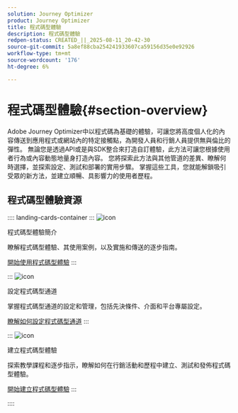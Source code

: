```yaml
---
solution: Journey Optimizer
product: Journey Optimizer
title: 程式碼型體驗
description: 程式碼型體驗
redpen-status: CREATED_||_2025-08-11_20-42-30
source-git-commit: 5a8ef88cba254241933607ca59156d35e0e92926
workflow-type: tm+mt
source-wordcount: '176'
ht-degree: 6%

---
```



# 程式碼型體驗{#section-overview}

Adobe Journey Optimizer中以程式碼為基礎的體驗，可讓您將高度個人化的內容傳送到應用程式或網站內的特定接觸點，為開發人員和行銷人員提供無與倫比的彈性。 無論您是透過API或是與SDK整合來打造自訂體驗，此方法可讓您根據使用者行為或內容動態地量身打造內容。 您將探索此方法與其他管道的差異、瞭解何時選擇，並探索設定、測試和部署的實用步驟。 掌握這些工具，您就能解鎖吸引受眾的新方法，並建立順暢、具影響力的使用者歷程。

## 程式碼型體驗資源

:::: landing-cards-container
:::
![icon](https://cdn.experienceleague.adobe.com/icons/book.svg?lang=zh-Hant)

程式碼型體驗簡介

瞭解程式碼型體驗、其使用案例，以及實施和傳送的逐步指南。

[開始使用程式碼型體驗](../using/code-based/get-started-code-based.md)
:::

:::
![icon](https://cdn.experienceleague.adobe.com/icons/gear.svg?lang=zh-Hant)

設定程式碼型通道

掌握程式碼型通道的設定和管理，包括先決條件、介面和平台專屬設定。

[瞭解如何設定程式碼型通道](configure-code-based-channel-landing-page.md)
:::

:::
![icon](https://cdn.experienceleague.adobe.com/icons/circle-play.svg?lang=zh-Hant)

建立程式碼型體驗

探索教學課程和逐步指示，瞭解如何在行銷活動和歷程中建立、測試和發佈程式碼型體驗。

[開始建立程式碼型體驗](create-code-based-experiences-landing-page.md)
:::

::::
